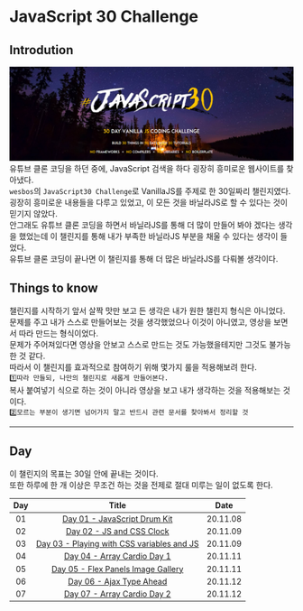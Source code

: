 # JavaScript 30 Challenge

## Introdution

![JavaScript30](./JavaScript30.png)<br>
유튜브 클론 코딩을 하던 중에, JavaScript 검색을 하다 굉장히 흥미로운 웹사이트를 찾아냈다.<br>
`wesbos`의 `JavaScript30 Challenge`로 VanillaJS를 주제로 한 30일짜리 챌린지였다.<br>
굉장히 흥미로운 내용들을 다루고 있었고, 이 모든 것을 바닐라JS로 할 수 있다는 것이 믿기지 않았다.<br>
안그래도 유튜브 클론 코딩을 하면서 바닐라JS를 통해 더 많이 만들어 봐야 겠다는 생각을 했었는데 이 챌린지를 통해 내가 부족한 바닐라JS 부분을 채울 수 있다는 생각이 들었다.<br>
유튜브 클론 코딩이 끝나면 이 챌린지를 통해 더 많은 바닐라JS를 다뤄볼 생각이다.<br>

## Things to know

챌린지를 시작하기 앞서 살짝 맛만 보고 든 생각은 내가 원한 챌린지 형식은 아니었다.<br>
문제를 주고 내가 스스로 만들어보는 것을 생각했었으나 이것이 아니였고, 영상을 보면서 따라 만드는 형식이었다.<br>
문제가 주어져있다면 영상을 안보고 스스로 만드는 것도 가능했을테지만 그것도 불가능한 것 같다.<br>
따라서 이 챌린지를 효과적으로 참여하기 위해 몇가지 룰을 적용해보려 한다.<br>
`1️⃣따라 만들되, 나만의 챌린지로 새롭게 만들어본다.`<br>
복사 붙여넣기 식으로 하는 것이 아니라 영상을 보고 내가 생각하는 것을 적용해보는 것 이다.<br>
`2️⃣모르는 부분이 생기면 넘어가지 말고 반드시 관련 문서를 찾아봐서 정리할 것`<br>

---

## Day

이 챌린지의 목표는 30일 안에 끝내는 것이다.<br>
또한 하루에 한 개 이상은 무조건 하는 것을 전제로 절대 미루는 일이 없도록 한다.<br>

| Day |                                                                                     Title                                                                                     |   Date   |
| :-: | :---------------------------------------------------------------------------------------------------------------------------------------------------------------------------: | :------: |
| 01  |             <a href="https://shigatsuel.github.io/javascript30-challenge/Day-01(JavaScript-Drum-Kit)/index.html" target="_blank">Day 01 - JavaScript Drum Kit</a>             | 20.11.08 |
| 02  |                  <a href="https://shigatsuel.github.io/javascript30-challenge/Day-02(JS+CSS_Clock)/index.html" target="_blank">Day 02 - JS and CSS Clock</a>                  | 20.11.09 |
| 03  | <a href="https://shigatsuel.github.io/javascript30-challenge/Day-03(Playing-with-CSS-variables+JS)/index.html" target="_blank">Day 03 - Playing with CSS variables and JS</a> | 20.11.09 |
| 04  |              <a href="https://shigatsuel.github.io/javascript30-challenge/Day-04(Array-Cardio-Day-1)/index.html" target="_blank">Day 04 - Array Cardio Day 1</a>              | 20.11.11 |
| 05  |       <a href="https://shigatsuel.github.io/javascript30-challenge/Day-05(Flex-Panels-Image-Gallery)/index.html" target="_blank">Day 05 - Flex Panels Image Gallery</a>       | 20.11.11 |
| 06  |                 <a href="https://shigatsuel.github.io/javascript30-challenge/Day-06(Ajax-Type-Ahead)/index.html" target="_blank">Day 06 - Ajax Type Ahead</a>                 | 20.11.12 |
| 07  |              <a href="https://shigatsuel.github.io/javascript30-challenge/Day-07(Array-Cardio-Day-2)/index.html" target="_blank">Day 07 - Array Cardio Day 2</a>              | 20.11.12 |
